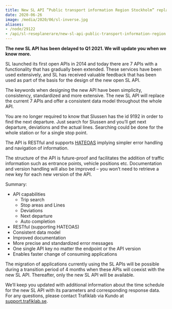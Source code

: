 ```yaml
---
title: New SL API ”Public transport information Region Stockholm” replacing today’s 7 SL APIs at Trafiklab 
date: 2020-06-26 
image: /media/2020/06/sl-inverse.jpg
aliases:
- /node/29122
- /api/sl-reseplanerare/new-sl-api-public-transport-information-region
---
```


**The new SL API has been delayed to Q1 2021. We will update you when we know more.**

SL launched its first open APIs in 2014 and today there are 7 APIs with a functionality that has gradually been
extended. These services have been used extensively, and SL has received valuable feedback that has been used as part of
the basis for the design of the new open SL API.

The keywords when designing the new API have been simplicity, consistency, standardized and more extensive. The new SL
API will replace the current 7 APIs and offer a consistent data model throughout the whole API.

You are no longer required to know that Slussen has the id 9192 in order to find the next departure. Just search for
Slussen and you’ll get next departure, deviations and the actual lines. Searching could be done for the whole station or
for a single stop point.

The API is RESTful and supports [HATEOAS](https://en.wikipedia.org/wiki/HATEOAS) implying simpler error handling and
navigation of information.

The structure of the API is future-proof and facilitates the addition of traffic information such as entrance points,
vehicle positions etc. Documentation and version handling will also be improved – you won’t need to retrieve a new key
for each new version of the API.

Summary:

- API capabilities
    - Trip search
    - Stop areas and Lines
    - Deviations
    - Next departure
    - Auto completion
- RESTful (supporting HATEOAS)
- Consistent data model
- Improved documentation
- More precise and standardized error messages
- One single API key no matter the endpoint or the API version
- Enables faster change of consuming applications

The migration of applications currently using the SL APIs will be possible during a transition period of 4 months when
these APIs will coexist with the new SL API. Thereafter, only the new SL API will be available.

We’ll keep you updated with additional information about the time schedule for the new SL API with its parameters and
corresponding response data. For any questions, please contact Trafiklab via Kundo
at [support.trafiklab.se](https://support.trafiklab.se).